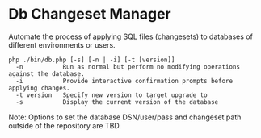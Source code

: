 # Db Changeset Manager

Automate the process of applying SQL files (changesets) to databases of different environments or users.

```
php ./bin/db.php [-s] [-n | -i] [-t [version]]
  -n           Run as normal but perform no modifying operations against the database.
  -i           Provide interactive confirmation prompts before applying changes.
  -t version   Specify new version to target upgrade to
  -s           Display the current version of the database
```


Note: Options to set the database DSN/user/pass and changeset path outside of the repository are TBD.
